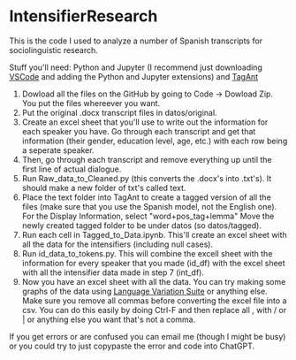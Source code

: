 # IntensifierResearch

This is the code I used to analyze a number of Spanish transcripts for sociolinguistic research.

Stuff you'll need: Python and Jupyter (I recommend just downloading [VSCode](https://code.visualstudio.com/download) and adding the Python and Jupyter extensions) and [TagAnt](https://www.laurenceanthony.net/software/tagant/)

1. Dowload all the files on the GitHub by going to Code -> Dowload Zip. You put the files whereever you want.
2. Put the original .docx transcript files in datos/original.
3. Create an excel sheet that you'll use to write out the information for each speaker you have. Go through each transcript and get that information (their gender, education level, age, etc.) with each row being a seperate speaker.
4. Then, go through each transcript and remove everything up until the first line of actual dialogue.
5. Run Raw_data_to_Cleaned.py (this converts the .docx's into .txt's). It should make a new folder of txt's called text.
6. Place the text folder into TagAnt to create a tagged version of all the files (make sure that you use the Spanish model, not the English one). For the Display Information, select "word+pos_tag+lemma" Move the newly created tagged folder to be under datos (so datos/tagged).
7. Run each cell in Tagged_to_Data.ipynb. This'll create an excel sheet with all the data for the intensifiers (including null cases).
8. Run id_data_to_tokens.py. This will combine the excell sheet with the information for every speaker that you made (id_df) with the excel sheet with all the intensifier data made in step 7 (int_df).
9. Now you have an excel sheet with all the data. You can try making some graphs of the data using [Language Variation Suite](https://languagevariationsuite.shinyapps.io/Pages/) or anything else. Make sure you remove all commas before converting the excel file into a csv. You can do this easily by doing Ctrl-F and then replace all , with / or | or anything else you want that's not a comma. 

If you get errors or are confused you can email me (though I might be busy) or you could try to just copypaste the error and code into ChatGPT.
